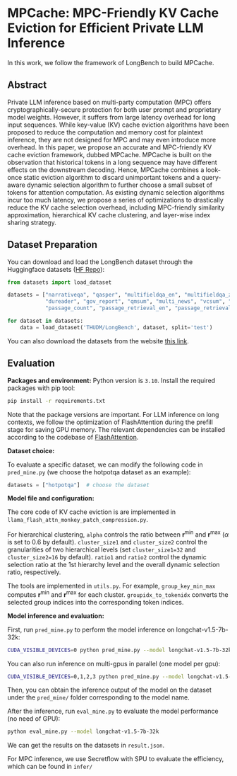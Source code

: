 # MPCache: MPC-Friendly KV Cache Eviction for Efficient Private LLM Inference

In this work, we follow the framework of LongBench to build MPCache.

## Abstract
Private LLM inference based on multi-party computation (MPC) offers cryptographically-secure protection for both user prompt and proprietary model weights. However, it suffers from large latency overhead for long input sequences. While key-value (KV) cache eviction algorithms have been proposed to reduce the computation and memory cost for plaintext inference, they are not designed for MPC and may even introduce more overhead. In this paper, we propose an accurate and MPC-friendly KV cache eviction framework, dubbed MPCache. MPCache is built on the observation that historical tokens in a long sequence may have different effects on the downstream decoding. Hence, MPCache combines a look-once static eviction algorithm to discard unimportant tokens and a query-aware dynamic selection algorithm to further choose a small subset of tokens for attention computation. As existing dynamic selection algorithms incur too much latency, we propose a series of optimizations to drastically reduce the KV cache selection overhead, including MPC-friendly similarity approximation, hierarchical KV cache clustering, and layer-wise index sharing strategy.

## Dataset Preparation
You can download and load the LongBench dataset through the Huggingface datasets ([HF Repo](https://huggingface.co/datasets/THUDM/LongBench)):
```python
from datasets import load_dataset

datasets = ["narrativeqa", "qasper", "multifieldqa_en", "multifieldqa_zh", "hotpotqa", "2wikimqa", "musique", \
            "dureader", "gov_report", "qmsum", "multi_news", "vcsum", "trec", "triviaqa", "samsum", "lsht", \
            "passage_count", "passage_retrieval_en", "passage_retrieval_zh", "lcc", "repobench-p"]

for dataset in datasets:
    data = load_dataset('THUDM/LongBench', dataset, split='test')
```
You can also download the datasets from the website [this link](https://huggingface.co/datasets/THUDM/LongBench/resolve/main/data.zip).


## Evaluation

**Packages and environment:**
Python version is `3.10`. Install the required packages with pip tool: 
```bash
pip install -r requirements.txt
```
Note that the package versions are important.
For LLM inference on long contexts, we follow the optimization of FlashAttention during the prefill stage for saving GPU memory.
The relevant dependencies can be installed according to the codebase of [FlashAttention](https://github.com/Dao-AILab/flash-attention).

**Dataset choice:**

To evaluate a specific dataset, we can modify the following code in `pred_mine.py` (we choose the hotpotqa dataset as an example):
```python
datasets = ["hotpotqa"]  # choose the dataset
```

**Model file and configuration:**

The core code of KV cache eviction is are implemented in `llama_flash_attn_monkey_patch_compression.py`.

For hierarchical clustering, `alpha` controls the ratio between $\mathbf r^{\min}$ and $\mathbf r^{\max}$ ($\alpha$ is set to 0.6 by default).
`cluster_size1` and `cluster_size2` control the granularities of two hierarchical levels (set `cluster_size1=32` and `cluster_size2=16` by default).
`ratio1` and `ratio2` control the dynamic selection ratio at the 1st hierarchy level and the overall dynamic selection ratio, respectively.

The tools are implemented in `utils.py`. For example, `group_key_min_max` computes $\mathbf r^{\min}$ and $\mathbf r^{\max}$ for each cluster. `groupidx_to_tokenidx` converts the selected group indices into the corresponding token indices.

**Model inference and evaluation:**

First, run `pred_mine.py` to perform the model inference on longchat-v1.5-7b-32k:
```bash
CUDA_VISIBLE_DEVICES=0 python pred_mine.py --model longchat-v1.5-7b-32k
```
You can also run inference on multi-gpus in parallel (one model per gpu):
```bash
CUDA_VISIBLE_DEVICES=0,1,2,3 python pred_mine.py --model longchat-v1.5-7b-32k
```
Then, you can obtain the inference output of the model on the dataset under the `pred_mine/` folder corresponding to the model name.

After the inference, run `eval_mine.py` to evaluate the model performance (no need of GPU):
```bash
python eval_mine.py --model longchat-v1.5-7b-32k
```
We can get the results on the datasets in `result.json`.

For MPC inference, we use Secretflow with SPU to evaluate the efficiency, which can be found in `infer/`